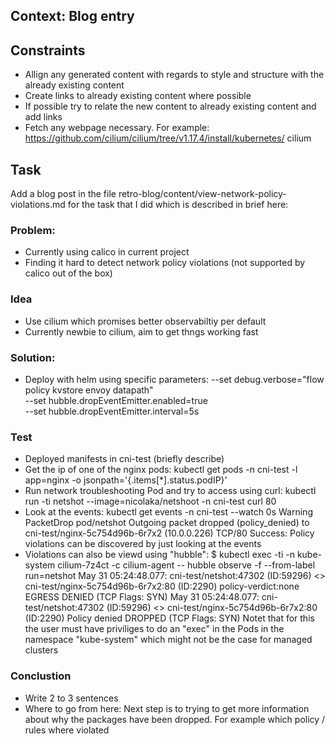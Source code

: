 ## Context: Blog entry
## Constraints
* Allign any generated content with regards to style and structure with the already existing content
* Create links to already existing content where possible
* If possible try to relate the new content to already existing content and add links
* Fetch any webpage necessary. For example: https://github.com/cilium/cilium/tree/v1.17.4/install/kubernetes/
cilium

## Task
Add a blog post in the file retro-blog/content/view-network-policy-violations.md for the task that I did which is described in brief here:
### Problem:
* Currently using calico in current project
* Finding it hard to detect network policy violations (not supported by calico out of the box)
### Idea
* Use cilium which promises better observabiltiy per default
* Currently newbie to cilium, aim to get thngs working fast
### Solution:
* Deploy with helm using specific parameters:
    --set debug.verbose="flow policy kvstore envoy datapath" \
    --set hubble.dropEventEmitter.enabled=true \
    --set hubble.dropEventEmitter.interval=5s
### Test
* Deployed manifests in cni-test (briefly describe)
* Get the ip of one of the nginx pods: kubectl get pods -n cni-test -l app=nginx -o jsonpath='{.items[*].status.podIP}'
* Run network troubleshooting Pod and try to access using curl:
kubectl run -ti netshot --image=nicolaka/netshoot -n cni-test
curl <pod-id> 80
* Look at the events:
kubectl get events -n cni-test --watch
0s          Warning   PacketDrop          pod/netshot                  Outgoing packet dropped (policy_denied) to cni-test/nginx-5c754d96b-6r7x2 (10.0.0.226) TCP/80
Success: Policy violations can be discovered by just looking at the events
* Violations can also be viewd using "hubble":
$ kubectl exec -ti -n kube-system cilium-7z4ct -c cilium-agent -- hubble observe -f --from-label run=netshot
May 31 05:24:48.077: cni-test/netshot:47302 (ID:59296) <> cni-test/nginx-5c754d96b-6r7x2:80 (ID:2290) policy-verdict:none EGRESS DENIED (TCP Flags: SYN)
May 31 05:24:48.077: cni-test/netshot:47302 (ID:59296) <> cni-test/nginx-5c754d96b-6r7x2:80 (ID:2290) Policy denied DROPPED (TCP Flags: SYN)
Notet that for this the user must have priviliges to do an "exec" in the Pods in the namespace "kube-system" which might not be the case for managed clusters

### Conclustion
* Write 2 to 3 sentences
* Where to go from here: Next step is to trying to get more information about why the packages have been dropped. For example which policy / rules where violated